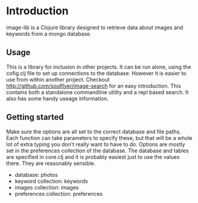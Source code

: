 # Introduction

image-lib is a Clojure library designed to retrieve data about images and keywords from a mongo database.

## Usage

This is a library for inclusion in other projects. It can be run alone, using the cofig.clj file to set up connections to the database. However it is easier to use from within another project. Checkout http://github.com/soulflyer/image-search for an easy introduction. This contains both a standalone commandline utility and a repl based search. It also has some handy useage information.

## Getting started

Make sure the options are all set to the correct database and file paths. Each function can take parameters to specify these, but that will be a whole lot of extra typing you don't really want to have to do. Options are mostly set in the preferences collection of the database. The database and tables are specified in core.clj and it is probably easiest just to use the values there. They are reasonably sensible.

- database:               photos
- keyword collection:     keywords
- images collection:      images
- preferences collection: preferences

